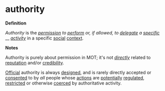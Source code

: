 # authority

**Definition**

_Authority_ is the [_permission_](https://github.com/gcassel/Modular-Organization-Terminology/blob/master/terms/permit.md) _to_ [_perform_](https://github.com/gcassel/Modular-Organization-Terminology/blob/master/terms/perform.md) _or, if allowed, to_ [_delegate_](https://github.com/gcassel/Modular-Organization-Terminology/blob/master/terms/delegate.md) _a_ [_specific_](https://github.com/gcassel/Modular-Organization-Terminology/blob/master/terms/specific.md) __ [_activity_](https://github.com/gcassel/Modular-Organization-Terminology/blob/master/terms/activity.md) in a specific [social](https://github.com/gcassel/Modular-Organization-Terminology/blob/master/terms/social.md) [context](https://github.com/gcassel/Modular-Organization-Terminology/blob/master/terms/context.md).

**Notes**

Authority is purely about permission in MOT; it's not [_directly_](https://github.com/gcassel/Modular-Organization-Terminology/blob/master/terms/direct.md) related to [reputation](https://github.com/gcassel/Modular-Organization-Terminology/blob/master/terms/reputation.md) and/or [credibility](https://github.com/gcassel/Modular-Organization-Terminology/blob/master/terms/credibility.md).

[Official](https://github.com/gcassel/Modular-Organization-Terminology/blob/master/terms/official.md) authority is always [designed](https://github.com/gcassel/Modular-Organization-Terminology/blob/master/terms/design.md), and is rarely directly accepted or [consented](https://github.com/gcassel/Modular-Organization-Terminology/blob/master/terms/consent.md) to by _all_ people whose [actions](https://github.com/gcassel/Modular-Organization-Terminology/blob/master/terms/act.md) are [potentially](https://github.com/gcassel/Modular-Organization-Terminology/blob/master/terms/potential.md) [regulated](https://github.com/gcassel/Modular-Organization-Terminology/blob/master/terms/regulation.md), [restricted](https://github.com/gcassel/Modular-Organization-Terminology/blob/master/terms/restrict.md) or otherwise [coerced](https://github.com/gcassel/Modular-Organization-Terminology/blob/master/terms/coerce.md) by authoritative activity.
